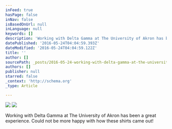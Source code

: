 ```yaml
---
inFeed: true
hasPage: false
inNav: false
isBasedOnUrl: null
inLanguage: null
keywords: []
description: 'Working with Delta Gamma at The University of Akron has been a great experience. Could not be more happy with how these shirts came out!'
datePublished: '2016-05-24T04:04:59.393Z'
dateModified: '2016-05-24T04:04:59.122Z'
title: ''
author: []
sourcePath: _posts/2016-05-24-working-with-delta-gamma-at-the-university-of-akron-has-been.md
authors: []
publisher: null
starred: false
_context: 'http://schema.org'
_type: Article

---
```

![](https://the-grid-user-content.s3-us-west-2.amazonaws.com/dbac8db5-317e-46e6-8914-bb95e046e73f.jpg)
![](https://the-grid-user-content.s3-us-west-2.amazonaws.com/1c322662-fa52-4708-a766-9c96bf3a14f1.jpg)

Working with Delta Gamma at The University of Akron has been a great experience. Could not be more happy with how these shirts came out!